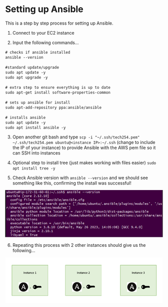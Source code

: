 # Setting up Ansible

This is a step by step process for setting up Ansible.

1. Connect to your EC2 instance

2. Input the following commands...
```
# checks if ansible installed
ansible --version

#standard update/upgrade
sudo apt update -y
sudo apt upgrade -y

# extra step to ensure everything is up to date
sudo apt-get install software-properties-common

# sets up ansible for install
sudo apt-add-repository ppa:ansible/ansible

# installs ansible
sudo apt update -y
sudo apt install ansible -y
```

3. Open another git bash and type `scp -i "~/.ssh/tech254.pem" ~/.ssh/tech254.pem ubuntu@<instance IP>:~/.ssh` (change to include the IP of your instance) to provide Ansible with the AWS pem file so it can SSH into instances

4. Optional step to install tree (just makes working with files easier) `sudo apt install tree -y`

5. Check Ansible version with `ansible --version` and we should see something like this, confirming the install was successful!

![Alt text](ansibleversion.png)

6. Repeating this process with 2 other instances should give us the following...

![Alt text](3instance.png)